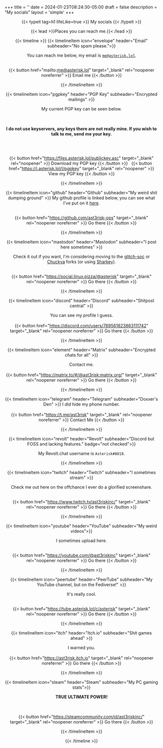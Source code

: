 +++
title = ''
date = 2024-01-23T08:24:30-05:00
draft = false
description = "My socials"
layout = 'simple'
+++

<div align="center" markdown>

{{< typeit 
  tag=h1
  lifeLike=true >}}
My socials
{{< /typeit >}}

{{< lead >}}Places you can reach me.{{< /lead >}}

{{< timeline >}}
{{< timelineItem icon="envelope" header="Email" subheader="No spam please.">}}

You can reach me below, my email is <code>me@asterisk.lol</code>.
<br><br>

{{< button href="mailto:me@asterisk.lol" target="_blank" rel="noopener noreferrer" >}}
Email me
{{< /button >}}

{{< /timelineItem >}}

{{< timelineItem icon="pgpkey" header="PGP Key" subheader="Encrypted mailings" >}}

My current PGP key can be seen below. 

<br><br>
<b>I do not use keyservers, any keys there are not really mine. If you wish to talk to me, send me your key.</b>

<br><br>

{{< button href="https://files.asterisk.lol/publickey.asc" target="_blank" rel="noopener" >}}
Download my PGP key
{{< /button >}}
&nbsp;
{{< button href="https://i.asterisk.lol/l/pgpkey" target="_blank" rel="noopener" >}}
View my PGP key
{{< /button >}}

{{< /timelineItem >}}

{{< timelineItem icon="github" header="Github" subheader="My weird shit dumping ground" >}}
My github profile is linked below, you can see what I've put on it <a href="/projects">here</a>.
<br><br>

{{< button href="https://github.com/ast3risk-ops" target="_blank" rel="noopener noreferrer" >}}
Go there
{{< /button >}}

{{< /timelineItem >}}

{{< timelineItem icon="mastodon" header="Mastodon" subheader="I post here sometimes" >}}

Check it out if you want, I'm considering moving to the <a href="https://glitch-soc.github.io/docs/" target="_blank" rel="noopener noreferrer">glitch-soc</a> or <a href="https://github.com/TheEssem/mastodon" target="_blank" rel="noopener noreferrer">Chuckya</a> forks (or using <a href="https://joinsharkey.org/" target="_blank" rel="noopener noreferrer">Sharkey</a>).
<br><br>

{{< button href="https://social.linux.pizza/@asterisk" target="_blank" rel="noopener noreferrer" >}}
Go there
{{< /button >}}

{{< /timelineItem >}}

{{< timelineItem icon="discord" header="Discord" subheader="Shitpost central" >}}

You can see my profile I guess.
<br><br>
{{< button href="https://discord.com/users/789561823863111742" target="_blank" rel="noopener noreferrer" >}}
Go there
{{< /button >}}

{{< /timelineItem >}}

{{< timelineItem icon="element" header="Matrix" subheader="Encrypted chats for all" >}}

Contact me.
<br><br>
{{< button href="https://matrix.to/#/@ast3risk:matrix.org/" target="_blank" rel="noopener noreferrer" >}}
Go there
{{< /button >}}

{{< /timelineItem >}}

{{< timelineItem icon="telegram" header="Telegram" subheader="Doxxer's Den" >}}
I <i>did</i> hide my phone number.
<br><br>
{{< button href="https://t.me/ast3risk" target="_blank" rel="noopener noreferrer" >}}
Contact Me
{{< /button >}}

{{< /timelineItem >}}

{{< timelineItem icon="revolt" header="Revolt" subheader="Discord but FOSS and lacking features." badge="not checked">}}

My Revolt.chat username is <code>Asterisk#8010</code>.

{{< /timelineItem >}}

{{< timelineItem icon="twitch" header="Twitch" subheader="I sometimes stream" >}}

Check me out here on the offchance I ever do a glorified screenshare.
<br><br>

{{< button href="https://www.twitch.tv/ast3riskinc/" target="_blank" rel="noopener noreferrer" >}}
Go there
{{< /button >}}

{{< /timelineItem >}}

{{< timelineItem icon="youtube" header="YouTube" subheader="My weird videos">}}

I sometimes upload here.
<br><br>

{{< button href="https://youtube.com/@ast3riskinc" target="_blank" rel="noopener noreferrer" >}}
Go there
{{< /button >}}

{{< /timelineItem >}}

{{< timelineItem icon="peertube" header="PeerTube" subheader="My YouTube channel, but on the Fediverse!" >}}

It's really cool.
<br><br>

{{< button href="https://tube.asterisk.lol/c/asterisk" target="_blank" rel="noopener noreferrer" >}}
Go there
{{< /button >}}

{{< /timelineItem >}}

{{< timelineItem icon="itch" header="Itch.io" subheader="Shit games ahead" >}}

I warned you.
<br><br>
{{< button href="https://ast3risk.itch.io" target="_blank" rel="noopener noreferrer" >}}
Go there
{{< /button >}}

{{< /timelineItem >}}

{{< timelineItem icon="steam" header="Steam" subheader="My PC gaming stats">}}

<b>TRUE ULTIMATE POWER!</b>

<br><br>
{{< button href="https://steamcommunity.com/id/ast3riskinc/" target="_blank" rel="noopener noreferrer" >}}
Go there
{{< /button >}}

{{< /timelineItem >}}

{{< /timeline >}}

</div>
